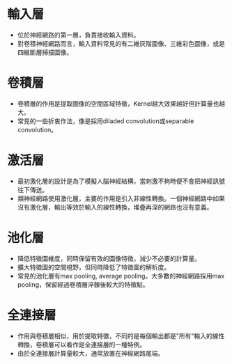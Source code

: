 輸入層
===
- 位於神經網路的第一層，負責接收輸入資料。
- 對卷積神經網路而言，輸入資料常見的有二維灰階圖像、三維彩色圖像，或是四維斷層掃描圖像。

卷積層
===
- 卷積層的作用是提取圖像的空間區域特徵，Kernel越大效果越好但計算量也越大。
- 常見的一些折衷作法，像是採用diladed convolution或separable convolution。

激活層
===
- 最初激化層的設計是為了模擬人腦神經結構，當刺激不夠時便不會把神經訊號往下傳送。
- 類神經網路使用激化層，主要的作用是引入非線性轉換。一個神經網路中如果沒有激化層，輸出等效於輸入的線性轉換，堆疊再深的網路也沒有意義。

池化層
===
- 降低特徵圖維度，同時保留有效的圖像特徵，減少不必要的計算量。
- 擴大特徵圖的空間視野，但同時降低了特徵圖的解析度。
- 常見的池化層有max pooling, average pooling。大多數的神經網路採用max pooling，保留經過卷積層淬鍊後較大的特徵點。
   
全連接層
===
- 作用與卷積層相似，用於提取特徵，不同的是每個輸出都是"所有"輸入的線性轉換，卷積層可以看作是全連接層的一種特例。
- 由於全連接層計算量較大，通常放置在神經網路尾端。
